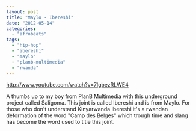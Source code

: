 ```yaml
---
layout: post
title: "Maylo - Ibereshi"
date: "2012-05-14"
categories: 
  - "afrobeats"
tags: 
  - "hip-hop"
  - "ibereshi"
  - "maylo"
  - "planb-multimedia"
  - "rwanda"
---
```


http://www.youtube.com/watch?v=7lgbezRLWE4

A thumbs up to my boy from PlanB Multimedia with this underground project called Saligoma. This joint is called Ibereshi and is from Maylo. For those who don't understand Kinyarwanda Ibereshi it's a rwandan deformation of the word "Camp des Belges" which trough time and slang has become the word used to title this joint.
